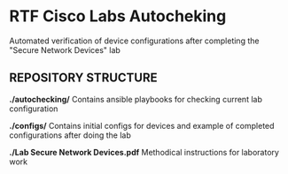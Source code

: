 # RTF Cisco Labs Autocheking
Automated verification of device configurations after completing the "Secure Network Devices" lab 

## REPOSITORY STRUCTURE
**./autochecking/**
Contains ansible playbooks for checking current lab configuration

**./configs/**
Contains initial configs for devices and example of completed configurations after doing the lab 

**./Lab Secure Network Devices.pdf**
Methodical instructions for laboratory work
